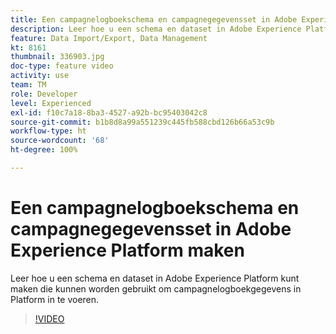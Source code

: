 ```yaml
---
title: Een campagnelogboekschema en campagnegegevensset in Adobe Experience Platform maken
description: Leer hoe u een schema en dataset in Adobe Experience Platform kunt maken die kunnen worden gebruikt om campagnelogboekgegevens in Platform in te voeren.
feature: Data Import/Export, Data Management
kt: 8161
thumbnail: 336903.jpg
doc-type: feature video
activity: use
team: TM
role: Developer
level: Experienced
exl-id: f10c7a18-8ba3-4527-a92b-bc95403042c8
source-git-commit: b1b8d8a99a551239c445fb588cbd126b66a53c9b
workflow-type: ht
source-wordcount: '68'
ht-degree: 100%

---
```


# Een campagnelogboekschema en campagnegegevensset in Adobe Experience Platform maken

Leer hoe u een schema en dataset in Adobe Experience Platform kunt maken die kunnen worden gebruikt om campagnelogboekgegevens in Platform in te voeren.

>[!VIDEO](https://video.tv.adobe.com/v/336903?quality=12&learn=on)
